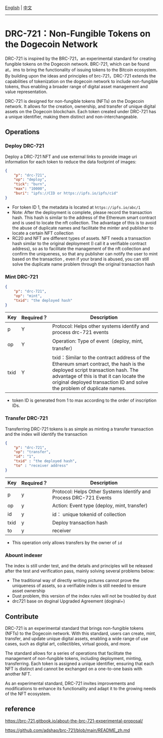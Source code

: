 [English](./README_en.md) | [中文](./README.md)

---

# DRC-721：Non-Fungible Tokens on the Dogecoin Network

DRC-721 is inspired by the BRC-721，an experimental standard for creating fungible tokens on the Dogecoin network. BRC-721, which can be found at，ims to bring the functionality of issuing tokens to the Bitcoin ecosystem.
By building upon the ideas and principles of brc-721，DRC-721 extends the capabilities of tokenization on the dogecoin network to include non-fungible tokens, thus enabling a broader range of digital asset management and value representation.

DRC-721 is designed for non-fungible tokens (NFTs) on the Dogecoin network. It allows for the creation, ownership, and transfer of unique digital assets on the Dogecoin blockchain. Each token created under DRC-721 has a unique identifier, making them distinct and non-interchangeable.

## Operations

### Deploy  DRC-721

Deploy a DRC-721 NFT and use external links to provide image uri information for each token to reduce the data footprint of images:

``` json
{
    "p": "drc-721",
    "op": "deploy",
    "tick": "burn",
    "max": "10000",
    "buri": "ipfs://CID or https://ipfs.io/ipfs/cid"
}
```

* For token ID 1, the metadata is located at `https://ipfs.io/abc/1`
* Note: After the deployment is complete, please record the transaction hash. This hash is similar to the address of the Ethereum smart contract and is used to locate the nft collection. The advantage of this is to avoid the abuse of duplicate names and facilitate the minter and publisher to locate a certain NFT collection
* RC20 and NFT are different types of assets. NFT needs a transaction hash similar to the original deployment (I call it a verifiable contract address), so as to facilitate the management of the nft collection and confirm the uniqueness, so that any publisher can notify the user to mint based on the transaction , even if your brand is abused, you can still solve the duplicate name problem through the original transaction hash
### Mint DRC-721

``` json
{
    "p": "drc-721",
    "op": "mint",
    "txid": "the deployed hash"
}
```

| Key | Required？ | Description |
|---|---|---|
| p | Y | Protocol: Helps other systems identify and process drc-721 events |
| op | Y | Operation: Type of event（deploy, mint, transfer） |
| txid | Y | txid：Similar to the contract address of the Ethereum smart contract, the hash is the deployed script transaction hash. The advantage of this is that it can locate the original deployed transaction ID and solve the problem of duplicate names. |

* token ID is generated from 1 to max according to the order of inscription IDs.

### Transfer DRC-721

Transferring DRC-721 tokens is as simple as minting a transfer transaction and the index will identify the transaction

``` json
{
    "p": "drc-721",
    "op": "transfer",
    "id": "1",
    "txid" : "the deployed hash",
    "to" : "receiver address"
}
```

| Key | Required？ | Description |
|---|---|---|
| p | y | Protocol: Helps Other Systems Identify and Process DRC-721 Events |
| op | y | Action: Event type (deploy, mint, transfer) |
| id | y | id： unique tokenid of collection|
| txid | y | Deploy transaction hash |
| to | y | receiver |

* This operation only allows transfers by the owner of `id`
  
### Abount indexer

The index is still under test, and the details and principles will be released after the test and verification pass, mainly solving several problems below:

* The traditional way of directly writing pictures cannot prove the uniqueness of assets, so a verifiable index is still needed to ensure asset ownership
* Dust problem, this version of the index rules will not be troubled by dust
* drc721 base on  doginal Upgraded Agreement (doginal+)


## Contribute

DRC-721 is an experimental standard that brings non-fungible tokens (NFTs) to the Dogecoin network. With this standard, users can create, mint, transfer, and update unique digital assets, enabling a wide range of use cases, such as digital art, collectibles, virtual goods, and more.

The standard allows for a series of operations that facilitate the management of non-fungible tokens, including deployment, minting, transferring. Each token is assigned a unique identifier, ensuring that each NFT is distinct and cannot be exchanged on a one-to-one basis with another NFT.

As an experimental standard, DRC-721 invites improvements and modifications to enhance its functionality and adapt it to the growing needs of the NFT ecosystem.

## reference
https://brc-721.gitbook.io/about-the-brc-721-experimental-proposal/

https://github.com/adshao/brc-721/blob/main/README_zh.md
